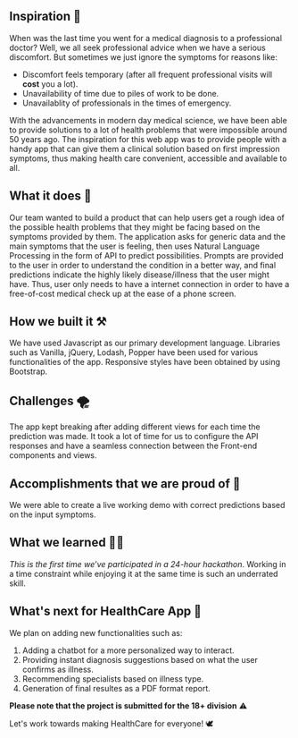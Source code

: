## Inspiration 🌱
When was the last time you went for a medical diagnosis to a professional doctor? Well, we all seek professional advice when we have a serious discomfort. But sometimes we just ignore the symptoms for reasons like: 
- Discomfort feels temporary (after all frequent professional visits will **cost** you a lot).
- Unavailability of time due to piles of work to be done.
- Unavailablity of professionals in the times of emergency.

With the advancements in modern day medical science, we have been able to provide solutions to a lot of health problems that were impossible around 50 years ago.  The inspiration for this web app was to provide people with a handy app that can give them a clinical solution based on first impression symptoms, thus making health care convenient, accessible and available to all.

## What it does 👀
Our team wanted to build a product that can help users get a rough idea of the possible health problems that they might be facing based on the symptoms provided by them. The application asks for generic data and the main symptoms that the user is feeling, then uses Natural Language Processing in the form of API to predict possibilities. Prompts are provided to the user in order to understand the condition in a better way, and final predictions indicate the highly likely disease/illness that the user might have. Thus, user only needs to have a internet connection in order to have a free-of-cost medical check up at the ease of a phone screen.

## How we built it ⚒️
We have used Javascript as our primary development language. Libraries such as Vanilla, jQuery, Lodash, Popper have been used for various functionalities of the app. Responsive styles have been obtained by using Bootstrap.

## Challenges 🌪
The app kept breaking after adding different views for each time the prediction was made. It took a lot of time for us to configure the API responses and have a seamless connection between the Front-end components and views.

## Accomplishments that we are proud of 🌟
We were able to create a live working demo with correct predictions based on the input symptoms.

## What we learned ✍🏻
*This is the first time we’ve participated in a 24-hour hackathon*. Working in a time constraint while enjoying it at the same time is such an underrated skill. 

## What's next for HealthCare App 💙
We plan on adding new functionalities such as:
1. Adding a chatbot for a more personalized way to interact.
2. Providing instant diagnosis suggestions based on what the user confirms as illness.
3. Recommending specialists based on illness type.
4. Generation of final resultes as a PDF format report.

**Please note that the project is submitted for the 18+ division** ⚠️

Let's work towards making HealthCare for everyone! 🕊
